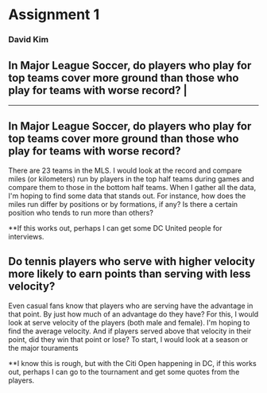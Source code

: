 # Assignment 1
### David Kim


## In Major League Soccer, do players who play for top teams cover more ground than those who play for teams with worse record?                                |
---------------------------          ---------------------------
                                  

## In Major League Soccer, do players who play for top teams cover more ground than those who play for teams with worse record?
There are 23 teams in the MLS. I would look at the record and compare miles (or kilometers) run by players in the top half teams during games and compare them to those in the bottom half teams. When I gather all the data, I'm hoping to find some data that stands out. For instance, how does the miles run differ by positions or by formations, if any? Is there a certain position who tends to run more than others?

**If this works out, perhaps I can get some DC United people for interviews.


## Do tennis players who serve with higher velocity more likely to earn points than serving with less velocity?
Even casual fans know that players who are serving have the advantage in that point. By just how much of an advantage do they have? For this, I would look at serve velocity of the players (both male and female). I'm hoping to find the average velocity. And if players served above that velocity in their point, did they win that point or lose? To start, I would look at a season or the major touraments

**I know this is rough, but with the Citi Open happening in DC, if this works out, perhaps I can go to the tournament and get some quotes from the players. 

